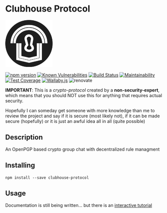 # Clubhouse Protocol

<img width="150" src="./docs/assets/icon.svg">

[![npm version](https://badge.fury.io/js/clubhouse-protocol.svg)](https://badge.fury.io/js/clubhouse-protocol) [![Known Vulnerabilities](https://snyk.io//test/github/clubhouse-protocol/protocol/badge.svg?targetFile=package.json)](https://snyk.io//test/github/clubhouse-protocol/protocol?targetFile=package.json) [![Build Status](https://travis-ci.org/clubhouse-protocol/protocol.svg?branch=master)](https://travis-ci.org/clubhouse-protocol/protocol) [![Maintainability](https://api.codeclimate.com/v1/badges/8e855b081f4ae0f63e06/maintainability)](https://codeclimate.com/github/clubhouse-protocol/protocol/maintainability) [![Test Coverage](https://api.codeclimate.com/v1/badges/8e855b081f4ae0f63e06/test_coverage)](https://codeclimate.com/github/clubhouse-protocol/protocol/test_coverage) [![Wallaby.js](https://img.shields.io/badge/wallaby.js-configured-green.svg)](https://wallabyjs.com) ![renovate](https://badges.renovateapi.com/github/clubhouse-protocol/protocol)

**IMPORTANT**: This is a _crypto-protocol_ created by a **non-security-expert**, which means that you should NOT use this for anything that requires actual security.

Hopefully I can someday get someone with more knowledge than me to review the project and say if it is secure (most likely not), if it can be made secure (hopefully) or it is just an awful idea all in all (quite possible)

## Description

An OpenPGP based crypto group chat with decentralized rule managment

## Installing

```npm install --save clubhouse-protocol```

## Usage

Documentation is still being written... but there is an [interactive tutorial](https://clubhouse-protocol.github.io/tutorial/)
